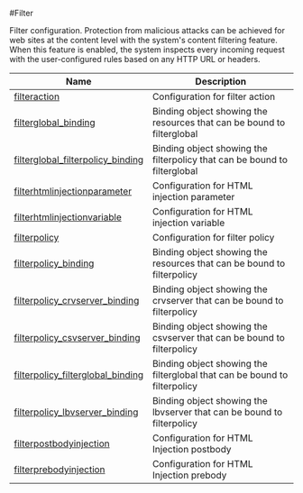 #Filter

Filter configuration. Protection from malicious attacks can be achieved for web sites at the content level with the system's content filtering feature. When this feature is enabled, the system inspects every incoming request with the user-configured rules based on any HTTP URL or headers.


<table><thead><tr><th>Name</th><th>Description</th></tr></thead><tbody><tr><td><a href="../../../configuration/filter/filteraction/filteraction">filteraction</a></td><td>Configuration for filter action</td><tr><tr><td><a href="../../../configuration/filter/filterglobal_binding/filterglobal_binding">filterglobal_binding</a></td><td>Binding object showing the resources that can be bound to filterglobal</td><tr><tr><td><a href="../../../configuration/filter/filterglobal_filterpolicy_binding/filterglobal_filterpolicy_binding">filterglobal_filterpolicy_binding</a></td><td>Binding object showing the filterpolicy that can be bound to filterglobal</td><tr><tr><td><a href="../../../configuration/filter/filterhtmlinjectionparameter/filterhtmlinjectionparameter">filterhtmlinjectionparameter</a></td><td>Configuration for HTML injection parameter</td><tr><tr><td><a href="../../../configuration/filter/filterhtmlinjectionvariable/filterhtmlinjectionvariable">filterhtmlinjectionvariable</a></td><td>Configuration for HTML injection variable</td><tr><tr><td><a href="../../../configuration/filter/filterpolicy/filterpolicy">filterpolicy</a></td><td>Configuration for filter policy</td><tr><tr><td><a href="../../../configuration/filter/filterpolicy_binding/filterpolicy_binding">filterpolicy_binding</a></td><td>Binding object showing the resources that can be bound to filterpolicy</td><tr><tr><td><a href="../../../configuration/filter/filterpolicy_crvserver_binding/filterpolicy_crvserver_binding">filterpolicy_crvserver_binding</a></td><td>Binding object showing the crvserver that can be bound to filterpolicy</td><tr><tr><td><a href="../../../configuration/filter/filterpolicy_csvserver_binding/filterpolicy_csvserver_binding">filterpolicy_csvserver_binding</a></td><td>Binding object showing the csvserver that can be bound to filterpolicy</td><tr><tr><td><a href="../../../configuration/filter/filterpolicy_filterglobal_binding/filterpolicy_filterglobal_binding">filterpolicy_filterglobal_binding</a></td><td>Binding object showing the filterglobal that can be bound to filterpolicy</td><tr><tr><td><a href="../../../configuration/filter/filterpolicy_lbvserver_binding/filterpolicy_lbvserver_binding">filterpolicy_lbvserver_binding</a></td><td>Binding object showing the lbvserver that can be bound to filterpolicy</td><tr><tr><td><a href="../../../configuration/filter/filterpostbodyinjection/filterpostbodyinjection">filterpostbodyinjection</a></td><td>Configuration for HTML Injection postbody</td><tr><tr><td><a href="../../../configuration/filter/filterprebodyinjection/filterprebodyinjection">filterprebodyinjection</a></td><td>Configuration for HTML Injection prebody</td><tr></tbody></table>

